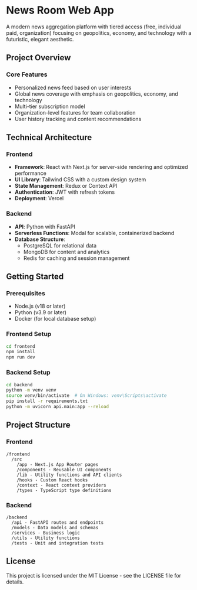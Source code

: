 # News Room Web App

A modern news aggregation platform with tiered access (free, individual paid, organization) focusing on geopolitics, economy, and technology with a futuristic, elegant aesthetic.

## Project Overview

### Core Features

* Personalized news feed based on user interests
* Global news coverage with emphasis on geopolitics, economy, and technology
* Multi-tier subscription model
* Organization-level features for team collaboration
* User history tracking and content recommendations

## Technical Architecture

### Frontend

* **Framework**: React with Next.js for server-side rendering and optimized performance
* **UI Library**: Tailwind CSS with a custom design system
* **State Management**: Redux or Context API
* **Authentication**: JWT with refresh tokens
* **Deployment**: Vercel

### Backend

* **API**: Python with FastAPI
* **Serverless Functions**: Modal for scalable, containerized backend
* **Database Structure**:
  * PostgreSQL for relational data
  * MongoDB for content and analytics
  * Redis for caching and session management

## Getting Started

### Prerequisites

- Node.js (v18 or later)
- Python (v3.9 or later)
- Docker (for local database setup)

### Frontend Setup

```bash
cd frontend
npm install
npm run dev
```

### Backend Setup

```bash
cd backend
python -m venv venv
source venv/bin/activate  # On Windows: venv\Scripts\activate
pip install -r requirements.txt
python -m uvicorn api.main:app --reload
```

## Project Structure

### Frontend

```
/frontend
  /src
    /app - Next.js App Router pages
    /components - Reusable UI components
    /lib - Utility functions and API clients
    /hooks - Custom React hooks
    /context - React context providers
    /types - TypeScript type definitions
```

### Backend

```
/backend
  /api - FastAPI routes and endpoints
  /models - Data models and schemas
  /services - Business logic
  /utils - Utility functions
  /tests - Unit and integration tests
```

## License

This project is licensed under the MIT License - see the LICENSE file for details.

